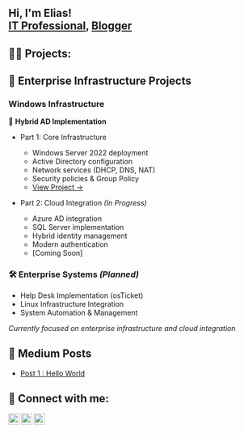 <h2>Hi, I'm Elias! <br/><a 
href="https://www.linkedin.com/in/elias-mohamed-961554177/"> IT Professional</a>, <a 
href="https://medium.com/@EliasMo">Blogger</a></h2>

<h2>🐱‍💻 Projects:</h2>

##  🔧 Enterprise Infrastructure Projects

### Windows Infrastructure
📌 **Hybrid AD Implementation**
- Part 1: Core Infrastructure
  * Windows Server 2022 deployment
  * Active Directory configuration 
  * Network services (DHCP, DNS, NAT)
  * Security policies & Group Policy
  * [View Project →](https://github.com/EliasMo/HybridAD-part1)
 
- Part 2: Cloud Integration *(In Progress)*
  * Azure AD integration
  * SQL Server implementation
  * Hybrid identity management
  * Modern authentication
  * [Coming Soon]

### 🛠️ Enterprise Systems *(Planned)*
- Help Desk Implementation (osTicket)
- Linux Infrastructure Integration
- System Automation & Management


*Currently focused on enterprise infrastructure and cloud integration*


<h2> 📖 Medium Posts </h2>

- [ Post 1 : Hello World ](https://medium.com/@EliasMo/the-first-few-posts-are-always-interesting-e98deed358c0)


<h2> 🤳 Connect with me:</h2>

<!-- [<img align="left" alt=Elias | YouTube" width="22px" src="https://cdn.jsdelivr.net/npm/simple-icons@v3/icons/youtube.svg" />][youtube] -->
[<img align="left" alt="Elias | Twitter" width="22px" src="https://cdn.jsdelivr.net/npm/simple-icons@v3/icons/twitter.svg" />][twitter]
[<img align="left" alt="Elias | LinkedIn" width="22px" src="https://cdn.jsdelivr.net/npm/simple-icons@v3/icons/linkedin.svg" />][linkedin]
[<img align="left" alt="Elias | Instagram" width="22px" src="https://cdn.jsdelivr.net/npm/simple-icons@v3/icons/instagram.svg" />][instagram]

[twitter]: https://twitter.com/GeneralBlackBrd
[instagram]: https://www.instagram.com/elias_mohamedd/?hl=en
[linkedin]: https://www.linkedin.com/in/elias-mohamed-961554177/

<!--
 is a ✨ _special_ ✨ repository because its `README.md` (this file) appears on your GitHub profile.

Here are some ideas to get you started:

- 🔭 I’m currently working on ...
- 🌱 I’m currently learning ...
- 👯 I’m looking to collaborate on ...
- 🤔 I’m looking for help with ...
- 💬 Ask me about ...
- 📫 How to reach me: ...
- 😄 Pronouns: ...
- ⚡ Fun fact: ...
-->
